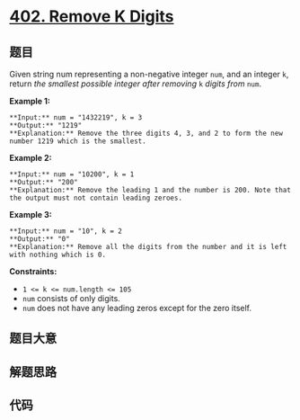 # [402. Remove K Digits](https://leetcode.com/problems/remove-k-digits)

## 题目

Given string num representing a non-negative integer `num`, and an integer
`k`, return _the smallest possible integer after removing_ `k` _digits from_
`num`.



**Example 1:**

    
    
    **Input:** num = "1432219", k = 3
    **Output:** "1219"
    **Explanation:** Remove the three digits 4, 3, and 2 to form the new number 1219 which is the smallest.
    

**Example 2:**

    
    
    **Input:** num = "10200", k = 1
    **Output:** "200"
    **Explanation:** Remove the leading 1 and the number is 200. Note that the output must not contain leading zeroes.
    

**Example 3:**

    
    
    **Input:** num = "10", k = 2
    **Output:** "0"
    **Explanation:** Remove all the digits from the number and it is left with nothing which is 0.
    



**Constraints:**

  * `1 <= k <= num.length <= 105`
  * `num` consists of only digits.
  * `num` does not have any leading zeros except for the zero itself.


## 题目大意

## 解题思路

## 代码

```javascript

```

